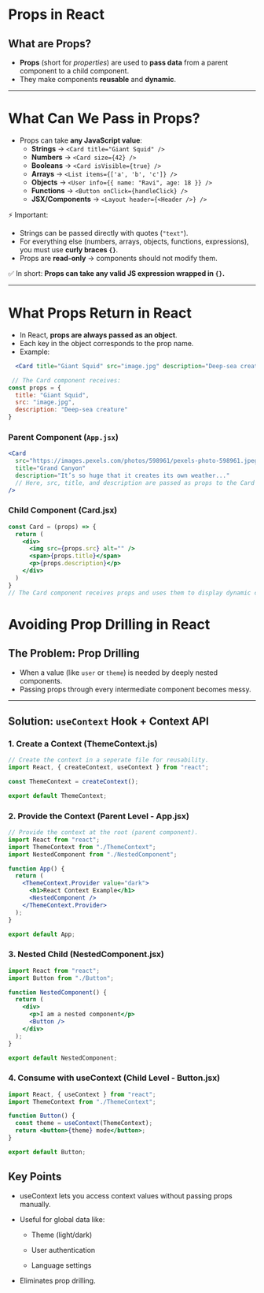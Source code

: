 # Props in React

## What are Props?
- **Props** (short for *properties*) are used to **pass data** from a parent component to a child component.
- They make components **reusable** and **dynamic**.

---

# What Can We Pass in Props?

- Props can take **any JavaScript value**:  
  - **Strings** → `<Card title="Giant Squid" />`  
  - **Numbers** → `<Card size={42} />`  
  - **Booleans** → `<Card isVisible={true} />`  
  - **Arrays** → `<List items={['a', 'b', 'c']} />`  
  - **Objects** → `<User info={{ name: "Ravi", age: 18 }} />`  
  - **Functions** → `<Button onClick={handleClick} />`  
  - **JSX/Components** → `<Layout header={<Header />} />`  

⚡ Important:  
- Strings can be passed directly with quotes (`"text"`).  
- For everything else (numbers, arrays, objects, functions, expressions), you must use **curly braces `{}`**.  
- Props are **read-only** → components should not modify them.  

✅ In short: **Props can take any valid JS expression wrapped in `{}`.**


---


# What Props Return in React

- In React, **props are always passed as an object**.  
- Each key in the object corresponds to the prop name.  
- Example:
```jsx
  <Card title="Giant Squid" src="image.jpg" description="Deep-sea creature" />

 // The Card component receives:
const props = { 
  title: "Giant Squid",
  src: "image.jpg",
  description: "Deep-sea creature"
}
```

### Parent Component (`App.jsx`)
```jsx
<Card 
  src="https://images.pexels.com/photos/598961/pexels-photo-598961.jpeg" 
  title="Grand Canyon" 
  description="It’s so huge that it creates its own weather..."
  // Here, src, title, and description are passed as props to the Card component.
/>
```
### Child Component (Card.jsx)

```jsx
const Card = (props) => {
  return (
    <div>
      <img src={props.src} alt="" />
      <span>{props.title}</span>
      <p>{props.description}</p>
    </div>
  )
}
// The Card component receives props and uses them to display dynamic content.
```

# Avoiding Prop Drilling in React

## The Problem: Prop Drilling
- When a value (like `user` or `theme`) is needed by deeply nested components.
- Passing props through every intermediate component becomes messy.

---

## Solution: `useContext` Hook + Context API

### 1. Create a Context (ThemeContext.js)
```jsx
// Create the context in a seperate file for reusability.
import React, { createContext, useContext } from "react";

const ThemeContext = createContext();

export default ThemeContext;
```

### 2. Provide the Context (Parent Level - App.jsx)

```jsx
// Provide the context at the root (parent component).
import React from "react";
import ThemeContext from "./ThemeContext";
import NestedComponent from "./NestedComponent";

function App() {
  return (
    <ThemeContext.Provider value="dark">
      <h1>React Context Example</h1>
      <NestedComponent />
    </ThemeContext.Provider>
  );
}

export default App;

```

### 3. Nested Child (NestedComponent.jsx)
```jsx
import React from "react";
import Button from "./Button";

function NestedComponent() {
  return (
    <div>
      <p>I am a nested component</p>
      <Button />
    </div>
  );
}

export default NestedComponent;

```

### 4. Consume with useContext (Child Level - Button.jsx)
```jsx
import React, { useContext } from "react";
import ThemeContext from "./ThemeContext";

function Button() {
  const theme = useContext(ThemeContext);
  return <button>{theme} mode</button>;
}

export default Button;


```

##  Key Points

- useContext lets you access context values without passing props manually.

- Useful for global data like:

  - Theme (light/dark)

  - User authentication

  - Language settings

- Eliminates prop drilling.